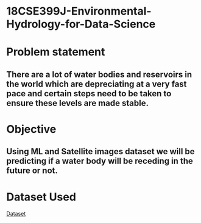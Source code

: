# 18CSE399J-Environmental-Hydrology-for-Data-Science
# Problem statement
## There are a lot of water bodies and reservoirs in the world which are depreciating at a very fast pace and certain steps need to be taken to ensure these levels are made stable.

# Objective
## Using ML and Satellite images dataset we will be predicting if a water body will be receding in the future or not.
# Dataset Used
[Dataset](https://www.kaggle.com/new-york-state/nys-waterbody-classifications?select=waterbody-classifications.csv)
